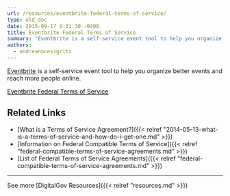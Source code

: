 ```yaml
---
url: /resources/eventbrite-federal-terms-of-service/
type: old_doc
date: 2015-09-17 9:31:30 -0400
title: Eventbrite Federal Terms of Service
summary: 'Eventbrite is a self-service event tool to help you organize better events and reach more people online. Eventbrite Federal Terms of Service Related Links What is a Terms of Service Agreement? Information on Federal Compatible Terms of Service List of Federal Terms of Service Agreements     See more DigitalGov Resources'
authors:
  - andreanocesigritz
---
```


[Eventbrite](http://www.eventbrite.com) is a self-service event tool to help you organize better events and reach more people online.

<a class="button" style="color: #000000" href="https://www.eventbrite.com/l/federal-government/">Eventbrite Federal Terms of Service</a>

## Related Links

  * [What is a Terms of Service Agreement?]({{< relref "2014-05-13-what-is-a-terms-of-service-and-how-do-i-get-one.md" >}})
  * [Information on Federal Compatible Terms of Service]({{< relref "federal-compatible-terms-of-service-agreements.md" >}})
  * [List of Federal Terms of Service Agreements]({{< relref "federal-compatible-terms-of-service-agreements.md" >}})

 

* * *

 

See more [DigitalGov Resources]({{< relref "resources.md" >}})

<div class="sharedaddy sd-sharing-enabled">
</div>